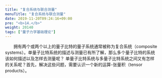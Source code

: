 ```yaml
---
title: "复合系统与联合测量"
menuTitle: "复合系统与联合测量"
date: 2019-11-20T09:24:16+09:00
pre: "<b>14.</b>"
weight: 20140
tags: ["量子力学基础理论"]
---
```


&emsp;&emsp;拥有两个或两个以上的量子比特的量子系统通常被称为复合系统（composite systems）。单量子比特系统的描述与测量已有所了解，那么多个量子比特的系统该如何描述以及怎样去测量呢？
单量子比特系统与多量子比特系统之间又有怎样的关系呢？首先，解决这些问题，需要认识一个新的运算-张量积（tensor products）。